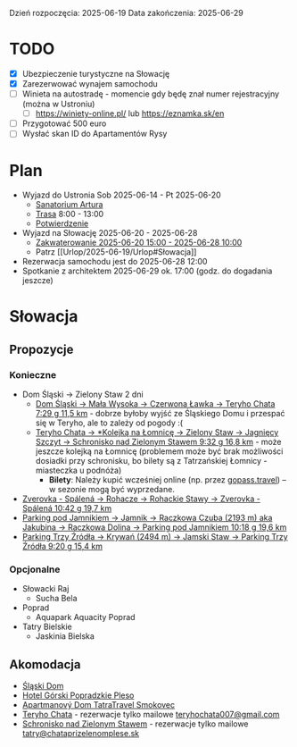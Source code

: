 Dzień rozpoczęcia: 2025-06-19
Data zakończenia: 2025-06-29
# TODO
- [x] Ubezpieczenie turystyczne na Słowację
- [x] Zarezerwować wynajem samochodu
- [ ] Winieta na autostradę - momencie gdy będę znał numer rejestracyjny (można w Ustroniu)
	- [ ] https://winiety-online.pl/ lub https://eznamka.sk/en
- [ ] Przygotować 500 euro
- [ ] Wysłać skan ID do Apartamentów Rysy
# Plan
* Wyjazd do Ustronia Sob 2025-06-14 -  Pt 2025-06-20
	* [Sanatorium Artura](https://maps.app.goo.gl/xgrRHm4oWSPmnCFE7)
	* [Trasa](https://maps.app.goo.gl/qeUcr7MDdU1kgpDt6) 8:00 - 13:00
	* [Potwierdzenie](https://secure.booking.com/confirmation.en-us.html?label=gen173nr-1FCAEoggI46AdIM1gEaLYBiAEBmAExuAEZyAEP2AEB6AEB-AECiAIBqAIDuAKt2afBBsACAdICJGJmMWVkYTBkLTRjNTEtNGQ4OS1hMjg3LTZmMmNkMGY0ZGE4ZdgCBeACAQ&sid=17d1187e4ebde5cd31d7ff98c8f17531&aid=304142&auth_key=hU1BctMaNeOQzmKx&source=mytrips)
* Wyjazd na Słowację 2025-06-20 - 2025-06-28
	* [Zakwaterowanie 2025-06-20 15:00 - 2025-06-28 10:00](https://secure.booking.com/confirmation.pl.html?label=gen173nr-1FCAEoggI46AdIM1gEaLYBiAEBmAExuAEZyAEP2AEB6AEB-AECiAIBqAIDuAKt2afBBsACAdICJGJmMWVkYTBkLTRjNTEtNGQ4OS1hMjg3LTZmMmNkMGY0ZGE4ZdgCBeACAQ&sid=cbe754afe62a7199d98333d1c2456e04&aid=304142&auth_key=wt5zaE0NUZ8wjJex&source=mytrips)
	* Patrz [[Urlop/2025-06-19/Urlop#Słowacja]]
* Rezerwacja samochodu jest do 2025-06-28 12:00
* Spotkanie z architektem 2025-06-29 ok. 17:00 (godz. do dogadania jeszcze)
# Słowacja
## Propozycje
### Konieczne
* Dom Śląski -> Zielony Staw 2 dni
	* [Dom Śląski -> Mała Wysoka -> Czerwona Ławka -> Teryho Chata 7:29 g 11,5 km](https://mapy.com/s/cahapobede) - dobrze byłoby wyjść ze Śląskiego Domu i przespać się w Teryho, ale to zależy od pogody :(
	* [Teryho Chata -> \*Kolejką na Łomnicę -> Zielony Staw -> Jagnięcy Szczyt -> Schronisko nad Zielonym Stawem 9:32 g 16,8 km](https://mapy.com/s/jucahuroda) - może jeszcze kolejką na Łomnicę (problemem może być brak możliwości dosiadki przy schronisku, bo bilety są z Tatrzańskiej Łomnicy - miasteczka u podnóża)
		* **Bilety**: Należy kupić wcześniej online (np. przez [gopass.travel](https://gopass.travel)) – w sezonie mogą być wyprzedane.
* [Zverovka - Spálená -> Rohacze -> Rohackie Stawy -> Zverovka - Spálená 10:42 g 19,7 km](https://mapy.com/s/mutepekego)
* [Parking pod Jamnikiem -> Jamnik -> Raczkowa Czuba (2193 m) aka Jakubina -> Raczkowa Dolina -> Parking pod Jamnikiem 10:18 g 19,6 km](https://mapy.com/s/heretezecu)
* [Parking Trzy Źródła -> Krywań (2494 m) -> Jamski Staw -> Parking Trzy Źródła 9:20 g 15,4 km](https://mapy.com/s/kugohepeka)

### Opcjonalne
* Słowacki Raj
	* Sucha Bela
* Poprad
	* Aquapark Aquacity Poprad
* Tatry Bielskie
	* Jaskinia Bielska
## Akomodacja
* [Śląski Dom](https://www.booking.com/hotel/sk/sliezsky-dom.html?aid=808251&auth_success=1)
* [Hotel Górski Popradzkie Pleso](https://www.booking.com/hotel/sk/popredska-c-pleso.pl.html?aid=808251&sid=cbe754afe62a7199d98333d1c2456e04&all_sr_blocks=33363903_400817965_1_33_0&checkin=2025-06-20&checkout=2025-06-28&dest_id=-847329&dest_type=city&dist=0&group_adults=1&group_children=0&hapos=3&highlighted_blocks=33363903_400817965_1_33_0&hpos=3&matching_block_id=33363903_400817965_1_33_0&no_rooms=1&req_adults=1&req_children=0&room1=A&sb_price_type=total&sr_order=popularity&sr_pri_blocks=33363903_400817965_1_33_0__43269&srepoch=1749320171&srpvid=f10c806ec0c7096c&type=total&ucfs=1&#hotelTmpl)
* [Apartmanový Dom TatraTravel Smokovec](https://www.booking.com/hotel/sk/smokovec-apartmanovy-dom.pl.html?aid=808251&sid=cbe754afe62a7199d98333d1c2456e04&all_sr_blocks=38778302_332799193_0_2_0_788660&checkin=2025-06-20&checkout=2025-06-28&dest_id=-847329&dest_type=city&dist=0&group_adults=1&group_children=0&hapos=2&highlighted_blocks=38778302_332799193_0_2_0_788660&hpos=2&matching_block_id=38778302_332799193_0_2_0_788660&no_rooms=1&req_adults=1&req_children=0&room1=A&sb_price_type=total&sr_order=popularity&sr_pri_blocks=38778302_332799193_0_2_0_788660_83736&srepoch=1749320167&srpvid=f10c806ec0c7096c&type=total&ucfs=1&#hotelTmpl)
* [Teryho Chata](https://www.teryhochata.sk/en/accommodation/) - rezerwacje tylko mailowe teryhochata007@gmail.com
* [Schronisko nad Zielonym Stawem](https://chataprizelenomplese.sk/en/) - rezerwacje tylko mailowe tatry@chataprizelenomplese.sk